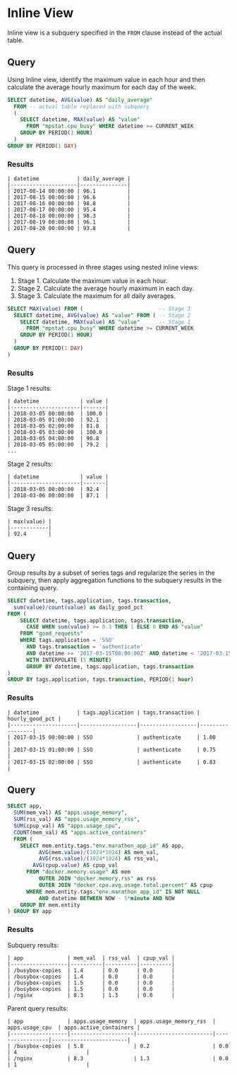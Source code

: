 # Inline View

Inline view is a subquery specified in the `FROM` clause instead of the actual table.

## Query

Using Inline view, identify the maximum value in each hour and then calculate the average hourly maximum for each day of the week.

```sql
SELECT datetime, AVG(value) AS "daily_average"
  FROM -- actual table replaced with subquery
  (
    SELECT datetime, MAX(value) AS "value"
      FROM "mpstat.cpu_busy" WHERE datetime >= CURRENT_WEEK
    GROUP BY PERIOD(1 HOUR)
  )
GROUP BY PERIOD(1 DAY)
```

### Results

```ls
| datetime            | daily_average |
|---------------------|---------------|
| 2017-08-14 00:00:00 | 96.1          |
| 2017-08-15 00:00:00 | 96.6          |
| 2017-08-16 00:00:00 | 98.8          |
| 2017-08-17 00:00:00 | 95.4          |
| 2017-08-18 00:00:00 | 98.3          |
| 2017-08-19 00:00:00 | 96.1          |
| 2017-08-20 00:00:00 | 93.8          |
```

## Query

This query is processed in three stages using nested inline views:

1. Stage 1. Calculate the maximum value in each hour.
2. Stage 2. Calculate the average hourly maximum in each day.
3. Stage 3. Calculate the maximum for all daily averages.

```sql
SELECT MAX(value) FROM (                        -- Stage 3
  SELECT datetime, AVG(value) AS "value" FROM ( -- Stage 2
    SELECT datetime, MAX(value) AS "value"      -- Stage 1
      FROM "mpstat.cpu_busy" WHERE datetime >= CURRENT_WEEK
    GROUP BY PERIOD(1 HOUR)
  )
  GROUP BY PERIOD(1 DAY)
)
```

### Results

Stage 1 results:

```ls
| datetime             | value |
|----------------------|-------|
| 2018-03-05 00:00:00  | 100.0 |
| 2018-03-05 01:00:00  | 92.1  |
| 2018-03-05 02:00:00  | 81.8  |
| 2018-03-05 03:00:00  | 100.0 |
| 2018-03-05 04:00:00  | 90.8  |
| 2018-03-05 05:00:00  | 79.2  |
...
```

Stage 2 results:

```ls
| datetime             | value |
|----------------------|-------|
| 2018-03-05 00:00:00  | 92.4  |
| 2018-03-06 00:00:00  | 87.1  |
```

Stage 3 results:

```ls
| max(value) |
|------------|
| 92.4       |
```

## Query

Group results by a subset of series tags and regularize the series in the subquery, then apply aggregation functions to the subquery results in the containing query.

```sql
SELECT datetime, tags.application, tags.transaction,
  sum(value)/count(value) as daily_good_pct
FROM (
    SELECT datetime, tags.application, tags.transaction,
      CASE WHEN sum(value) >= 0.3 THEN 1 ELSE 0 END AS "value"
    FROM "good_requests"
    WHERE tags.application = 'SSO'
      AND tags.transaction = 'authenticate'
      AND datetime >= '2017-03-15T00:00:00Z' AND datetime < '2017-03-15T03:00:00Z'
      WITH INTERPOLATE (5 MINUTE)
      GROUP BY datetime, tags.application, tags.transaction
)
GROUP BY tags.application, tags.transaction, PERIOD(1 hour)
```

### Results

```ls
| datetime            | tags.application | tags.transaction | hourly_good_pct |
|---------------------|------------------|------------------|-----------------|
| 2017-03-15 00:00:00 | SSO              | authenticate     | 1.00            |
| 2017-03-15 01:00:00 | SSO              | authenticate     | 0.75            |
| 2017-03-15 02:00:00 | SSO              | authenticate     | 0.83            |
```

## Query



```sql
SELECT app,
  SUM(mem_val) AS "apps.usage_memory",
  SUM(rss_val) AS "apps.usage_memory_rss",
  SUM(cpup_val) AS "apps.usage_cpu",
  COUNT(mem_val) AS "apps.active_containers"
  FROM (
    SELECT mem.entity.tags."env.marathon_app_id" AS app,
          AVG(mem.value)/(1024*1024) AS mem_val,
          AVG(rss.value)/(1024*1024) AS rss_val,
        AVG(cpup.value) AS cpup_val
      FROM "docker.memory.usage" AS mem
          OUTER JOIN "docker.memory.rss" as rss
          OUTER JOIN "docker.cpu.avg.usage.total.percent" AS cpup
      WHERE mem.entity.tags."env.marathon_app_id" IS NOT NULL
          AND datetime BETWEEN NOW - 5*minute AND NOW
    GROUP BY mem.entity
) GROUP BY app
```

### Results

Subquery results:

```ls
| app              | mem_val  | rss_val  | cpup_val |
|------------------|----------|----------|----------|
| /busybox-copies  | 1.4      | 0.0      | 0.0      |
| /busybox-copies  | 1.4      | 0.0      | 0.0      |
| /busybox-copies  | 1.5      | 0.0      | 0.0      |
| /busybox-copies  | 1.5      | 0.0      | 0.0      |
| /nginx           | 8.3      | 1.3      | 0.0      |
```

Parent query results:

```ls
| app              | apps.usage_memory  | apps.usage_memory_rss  | apps.usage_cpu  | apps.active_containers |
|------------------|--------------------|------------------------|-----------------|------------------------|
| /busybox-copies  | 5.8                | 0.2                    | 0.0             | 4                      |
| /nginx           | 8.3                | 1.3                    | 0.0             | 1                      |
```

